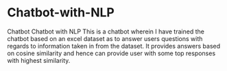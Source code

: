 # Chatbot-with-NLP
Chatbot
Chatbot with NLP This is a chatbot wherein I have trained the chatbot based on an excel dataset as to answer users questions with regards to information taken in from the dataset. It provides answers based on cosine similarity and hence can provide user with some top responses with highest similarity.
